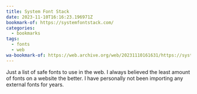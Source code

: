 ```yaml
---
title: System Font Stack
date: 2023-11-10T16:16:23.196971Z
bookmark-of: https://systemfontstack.com/
categories:
  - bookmarks
tags:
  - fonts
  - web
wa-bookmark-of: https://web.archive.org/web/20231110161631/https://systemfontstack.com/
---
```


Just a list of safe fonts to use in the web. I always believed the least amount of fonts on a website the better. I have personally not been importing any external fonts for years.
